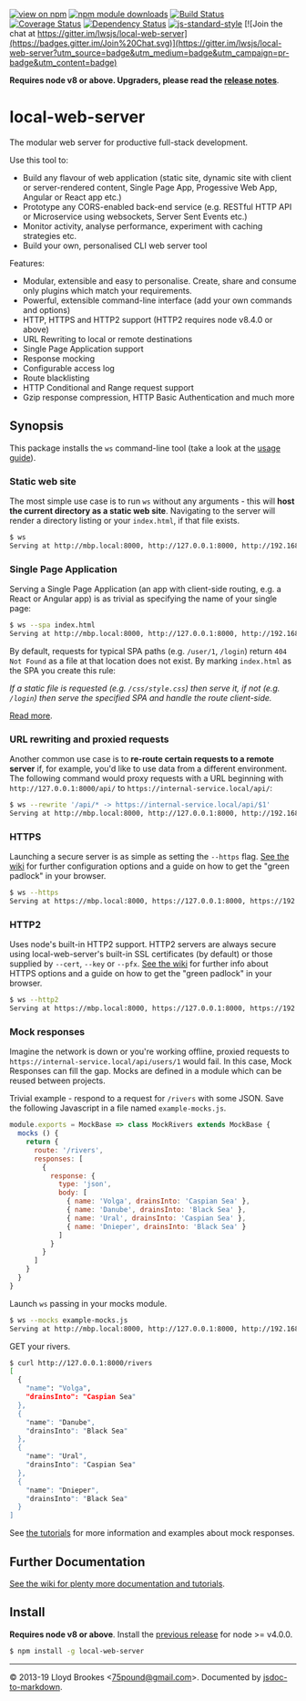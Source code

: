 [![view on npm](https://img.shields.io/npm/v/local-web-server.svg)](https://www.npmjs.org/package/local-web-server)
[![npm module downloads](https://img.shields.io/npm/dt/local-web-server.svg)](https://www.npmjs.org/package/local-web-server)
[![Build Status](https://travis-ci.org/lwsjs/local-web-server.svg?branch=master)](https://travis-ci.org/lwsjs/local-web-server)
[![Coverage Status](https://coveralls.io/repos/github/lwsjs/local-web-server/badge.svg?branch=master)](https://coveralls.io/github/lwsjs/local-web-server?branch=master)
[![Dependency Status](https://badgen.net/david/dep/lwsjs/local-web-server)](https://david-dm.org/lwsjs/local-web-server)
[![js-standard-style](https://img.shields.io/badge/code%20style-standard-brightgreen.svg)](https://github.com/feross/standard)
[![Join the chat at https://gitter.im/lwsjs/local-web-server](https://badges.gitter.im/Join%20Chat.svg)](https://gitter.im/lwsjs/local-web-server?utm_source=badge&utm_medium=badge&utm_campaign=pr-badge&utm_content=badge)

**Requires node v8 or above. Upgraders, please read the [release notes](https://github.com/lwsjs/local-web-server/releases)**.

# local-web-server

The modular web server for productive full-stack development.

Use this tool to:

* Build any flavour of web application (static site, dynamic site with client or server-rendered content, Single Page App, Progessive Web App, Angular or React app etc.)
* Prototype any CORS-enabled back-end service (e.g. RESTful HTTP API or Microservice using websockets, Server Sent Events etc.)
* Monitor activity, analyse performance, experiment with caching strategies etc.
* Build your own, personalised CLI web server tool

Features:

* Modular, extensible and easy to personalise. Create, share and consume only plugins which match your requirements.
* Powerful, extensible command-line interface (add your own commands and options)
* HTTP, HTTPS and HTTP2 support (HTTP2 requires node v8.4.0 or above)
* URL Rewriting to local or remote destinations
* Single Page Application support
* Response mocking
* Configurable access log
* Route blacklisting
* HTTP Conditional and Range request support
* Gzip response compression, HTTP Basic Authentication and much more

## Synopsis

This package installs the `ws` command-line tool (take a look at the [usage guide](https://github.com/lwsjs/local-web-server/wiki/CLI-usage)).

### Static web site

The most simple use case is to run `ws` without any arguments - this will **host the current directory as a static web site**. Navigating to the server will render a directory listing or your `index.html`, if that file exists.

```sh
$ ws
Serving at http://mbp.local:8000, http://127.0.0.1:8000, http://192.168.0.100:8000
```

### Single Page Application

Serving a Single Page Application (an app with client-side routing, e.g. a React or Angular app) is as trivial as specifying the name of your single page:

```sh
$ ws --spa index.html
Serving at http://mbp.local:8000, http://127.0.0.1:8000, http://192.168.0.100:8000
```

By default, requests for typical SPA paths (e.g. `/user/1`, `/login`) return `404 Not Found` as a file at that location does not exist. By marking `index.html` as the SPA you create this rule:

*If a static file is requested (e.g. `/css/style.css`) then serve it, if not (e.g. `/login`) then serve the specified SPA and handle the route client-side.*

[Read more](https://github.com/lwsjs/local-web-server/wiki/How-to-serve-a-Single-Page-Application-(SPA)).

### URL rewriting and proxied requests

Another common use case is to **re-route certain requests to a remote server** if, for example, you'd like to use data from a different environment. The following command would proxy requests with a URL beginning with `http://127.0.0.1:8000/api/` to `https://internal-service.local/api/`:

```sh
$ ws --rewrite '/api/* -> https://internal-service.local/api/$1'
Serving at http://mbp.local:8000, http://127.0.0.1:8000, http://192.168.0.100:8000
```

### HTTPS

Launching a secure server is as simple as setting the `--https` flag. [See the wiki](https://github.com/lwsjs/local-web-server/wiki) for further configuration options and a guide on how to get the "green padlock" in your browser.

```sh
$ ws --https
Serving at https://mbp.local:8000, https://127.0.0.1:8000, https://192.168.0.100:8000
```

### HTTP2

Uses node's built-in HTTP2 support. HTTP2 servers are always secure using local-web-server's built-in SSL certificates (by default) or those supplied by `--cert`, `--key` or `--pfx`. [See the wiki](https://github.com/lwsjs/local-web-server/wiki) for further info about HTTPS options and a guide on how to get the "green padlock" in your browser.

```sh
$ ws --http2
Serving at https://mbp.local:8000, https://127.0.0.1:8000, https://192.168.0.100:8000
```

### Mock responses

Imagine the network is down or you're working offline, proxied requests to `https://internal-service.local/api/users/1` would fail. In this case, Mock Responses can fill the gap. Mocks are defined in a module which can be reused between projects.

Trivial example - respond to a request for `/rivers` with some JSON. Save the following Javascript in a file named `example-mocks.js`.

```js
module.exports = MockBase => class MockRivers extends MockBase {
  mocks () {
    return {
      route: '/rivers',
      responses: [
        {
          response: {
            type: 'json',
            body: [
              { name: 'Volga', drainsInto: 'Caspian Sea' },
              { name: 'Danube', drainsInto: 'Black Sea' },
              { name: 'Ural', drainsInto: 'Caspian Sea' },
              { name: 'Dnieper', drainsInto: 'Black Sea' }
            ]
          }
        }
      ]
    }
  }
}
```

Launch `ws` passing in your mocks module.

```sh
$ ws --mocks example-mocks.js
Serving at http://mbp.local:8000, http://127.0.0.1:8000, http://192.168.0.100:8000
```

GET your rivers.

```sh
$ curl http://127.0.0.1:8000/rivers
[
  {
    "name": "Volga",
    "drainsInto": "Caspian Sea"
  },
  {
    "name": "Danube",
    "drainsInto": "Black Sea"
  },
  {
    "name": "Ural",
    "drainsInto": "Caspian Sea"
  },
  {
    "name": "Dnieper",
    "drainsInto": "Black Sea"
  }
]
```

See [the tutorials](https://github.com/lwsjs/local-web-server/wiki#tutorials) for more information and examples about mock responses.

## Further Documentation

[See the wiki for plenty more documentation and tutorials](https://github.com/lwsjs/local-web-server/wiki).

## Install

**Requires node v8 or above**. Install the [previous release](https://github.com/lwsjs/local-web-server/tree/v1.x) for node >= v4.0.0.

```sh
$ npm install -g local-web-server
```

* * *

&copy; 2013-19 Lloyd Brookes \<75pound@gmail.com\>. Documented by [jsdoc-to-markdown](https://github.com/jsdoc2md/jsdoc-to-markdown).

